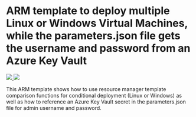 # ARM template to deploy multiple Linux or Windows Virtual Machines, while the parameters.json file gets the username and password from an Azure Key Vault

<a href="https://portal.azure.com/#create/Microsoft.Template/uri/https%3A%2F%2Fraw.githubusercontent.com%2Frichardspitz%2FARM-Templates%2Fmaster%2Fmulti-vm-vnet.json" target="_blank">
<img src="http://azuredeploy.net/deploybutton.png"/>
</a>
<a href="http://armviz.io/#/?load=https%3A%2F%2Fraw.githubusercontent.com%2Frichardspitz%2FARM-Templates%2Fmaster%2Fmulti-vm-vnet.json" target="_blank">
<img src="http://armviz.io/visualizebutton.png"/>
</a>

This ARM template shows how to use resource manager template comparison functions for conditional deployment (Linux or Windows) as well as how to reference an Azure Key Vault secret in the parameters.json file for admin username and password.
